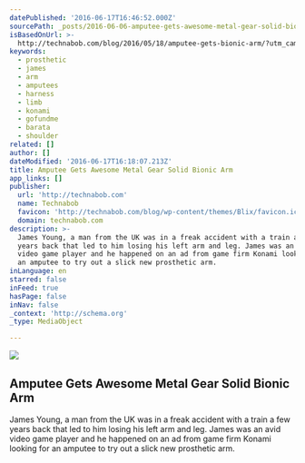 ```yaml
---
datePublished: '2016-06-17T16:46:52.000Z'
sourcePath: _posts/2016-06-06-amputee-gets-awesome-metal-gear-solid-bionic-arm.md
isBasedOnUrl: >-
  http://technabob.com/blog/2016/05/18/amputee-gets-bionic-arm/?utm_campaign=trueAnthem:+Trending+Content&utm_content=5745b3a104d3015a40b44246&utm_medium=trueAnthem&utm_source=facebook
keywords:
  - prosthetic
  - james
  - arm
  - amputees
  - harness
  - limb
  - konami
  - gofundme
  - barata
  - shoulder
related: []
author: []
dateModified: '2016-06-17T16:18:07.213Z'
title: Amputee Gets Awesome Metal Gear Solid Bionic Arm
app_links: []
publisher:
  url: 'http://technabob.com'
  name: Technabob
  favicon: 'http://technabob.com/blog/wp-content/themes/Blix/favicon.ico'
  domain: technabob.com
description: >-
  James Young, a man from the UK was in a freak accident with a train a few
  years back that led to him losing his left arm and leg. James was an avid
  video game player and he happened on an ad from game firm Konami looking for
  an amputee to try out a slick new prosthetic arm.
inLanguage: en
starred: false
inFeed: true
hasPage: false
inNav: false
_context: 'http://schema.org'
_type: MediaObject

---
```

<article style=""><img src="https://s3-us-west-2.amazonaws.com/the-grid-img/p/5a7ea2201addbda841a370e4d78ef4d0b6c992cc.jpg" /><h1>Amputee Gets Awesome Metal Gear Solid Bionic Arm</h1><p>James Young, a man from the UK was in a freak accident with a train a few years back that led to him losing his left arm and leg. James was an avid video game player and he happened on an ad from game firm Konami looking for an amputee to try out a slick new prosthetic arm.</p></article>